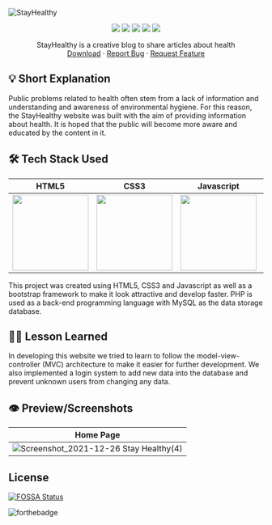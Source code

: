 ![StayHealthy](https://socialify.git.ci/phanatagama/StayHealthy/image?description=1&descriptionEditable=%E2%9C%A8%20Build%20creative%20blog%20site%20with%20MVC%20and%20disqus%20service%20%E2%9C%A8&forks=1&issues=1&language=1&name=1&pattern=Signal&pulls=1&stargazers=1&theme=Dark)

<p align="center">
<img src="https://img.shields.io/badge/html5-%23E34F26.svg?style=for-the-badge&logo=html5&logoColor=white" />
<img src="https://img.shields.io/badge/css3-%231572B6.svg?style=for-the-badge&logo=css3&logoColor=white" />
<img src="https://img.shields.io/badge/javascript-%23323330.svg?style=for-the-badge&logo=javascript&logoColor=%23F7DF1E" />
<img src="https://img.shields.io/badge/php-%23777BB4.svg?style=for-the-badge&logo=php&logoColor=white" />
<img src="https://img.shields.io/badge/bootstrap-%23563D7C.svg?style=for-the-badge&logo=bootstrap&logoColor=white" />
  </p>
  <p align="center">
    StayHealthy is a creative blog to share articles about health
    <br />
    <a href="https://github.com/phanatagama/StayHealthy/archive/refs/heads/main.zip">Download</a>
    ·
    <a href="https://github.com/phanatagama/StayHealthy/issues/new">Report Bug</a>
    ·
    <a href="https://github.com/phanatagama/StayHealthy/issues/new">Request Feature</a>
  </p>

## 💡 Short Explanation
Public problems related to health often stem from a lack of information and understanding and awareness of environmental hygiene. For this reason, the StayHealthy website was built with the aim of providing information about health. It is hoped that the public will become more aware and educated by the content in it.

## 🛠️ Tech Stack Used
| HTML5      | CSS3      |  Javascript     | Bootstrap      | PHP      |  
|------------|-------------|-------------|-------------|-------------|
| <img src="https://upload.wikimedia.org/wikipedia/commons/thumb/3/38/HTML5_Badge.svg/1024px-HTML5_Badge.svg.png" width="150"> | <img src="https://upload.wikimedia.org/wikipedia/commons/thumb/6/62/CSS3_logo.svg/240px-CSS3_logo.svg.png" width="150"> | <img src="https://logowiki.net/uploads/logo/j/javascript-1.svg" width="150"> | <img src="https://getbootstrap.com/docs/5.0/assets/brand/bootstrap-logo.svg" width="150"> | <img src="https://upload.wikimedia.org/wikipedia/commons/thumb/2/27/PHP-logo.svg/2560px-PHP-logo.svg.png" width="150"> | 

This project was created using HTML5, CSS3 and Javascript as well as a bootstrap framework to make it look attractive and develop faster. PHP is used as a back-end programming language with MySQL as the data storage database.

## 🧑‍🎓 Lesson Learned
In developing this website we tried to learn to follow the model-view-controller (MVC) architecture to make it easier for further development. We also implemented a login system to add new data into the database and prevent unknown users from changing any data.

## 👁️ Preview/Screenshots

| Home Page |
| --- |
| ![Screenshot_2021-12-26 Stay Healthy(4)](https://user-images.githubusercontent.com/48324618/149387499-b6ca8cf1-d573-4de7-89ef-d4a150465206.png) |

## License
[![FOSSA Status](https://app.fossa.com/api/projects/git%2Bgithub.com%2Fphanatagama%2FStayHealthy.svg?type=large)](https://app.fossa.com/projects/git%2Bgithub.com%2Fphanatagama%2FStayHealthy?ref=badge_large)

![forthebadge](https://forthebadge.com/images/badges/built-with-love.svg)

